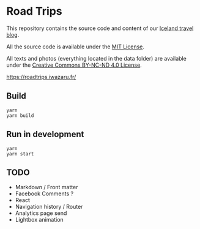 # Road Trips

This repository contains the source code and content of our [Iceland
travel blog](https://roadtrips.iwazaru.fr/).

All the source code is available under the
[MIT License](https://opensource.org/licenses/MIT).

All texts and photos (everything located in the data folder) are available under
the [Creative Commons BY-NC-ND 4.0 License](https://creativecommons.org/licenses/by-nc-nd/4.0/).

https://roadtrips.iwazaru.fr/

## Build

    yarn
    yarn build

## Run in development

    yarn
    yarn start

## TODO

* Markdown / Front matter
* Facebook Comments ?
* React
* Navigation history / Router
* Analytics page send
* Lightbox animation
